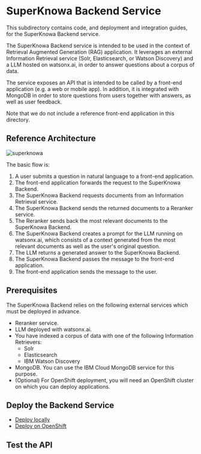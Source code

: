 # SuperKnowa Backend Service

This subdirectory contains code, and deployment and integration guides, for the SuperKnowa Backend service.

The SuperKnowa Backend service is intended to be used in the context of Retrieval Augmented Generation (RAG) application. It leverages an external Information Retrieval service (Solr, Elasticsearch, or Watson Discovery) and a LLM hosted on watsonx.ai, in order to answer 
questions about a corpus of data. 

The service exposes an API that is intended to be called by a front-end application (e.g. a web or mobile app). In addition, it is integrated with MongoDB in order to store questions from users together with answers, as well as user feedback.

Note that we do not include a reference front-end application in this directory.

## Reference Architecture

![superknowa](https://github.com/EnterpriseLLM/SuperKnowa/assets/111310676/278bced3-9253-4cf7-9b2f-0690b72a9f0b)

The basic flow is:

1. A user submits a question in natural language to a front-end application.
2. The front-end application forwards the request to the SuperKnowa Backend.
3. The SuperKnowa Backend requests documents from an Information Retrieval service.
4. The SuperKnowa Backend sends the returned documents to a Reranker service.
5. The Reranker sends back the most relevant documents to the SuperKnowa Backend.
6. The SuperKnowa Backend creates a prompt for the LLM running on watsonx.ai, which consists of a context generated from the most relevant documents as well as the user's original question.
7. The LLM returns a generated answer to the SuperKnowa Backend.
8. The SuperKnowa Backend passes the message to the front-end application.
9. The front-end application sends the message to the user.

## Prerequisites

The SuperKnowa Backend relies on the following external services which must be deployed in advance.

- Reranker service.
- LLM deployed with watsonx.ai.
- You have indexed a corpus of data with one of the following Information Retrievers:
  - Solr
  - Elasticsearch
  - IBM Watson Discovery
- MongoDB. You can use the IBM Cloud MongoDB service for this purpose.
- (Optional) For OpenShift deployment, you will need an OpenShift cluster on which you can deploy applications.

## Deploy the Backend Service

- [Deploy locally](Backend/)
- [Deploy on OpenShift](Deployment/)

## Test the API
